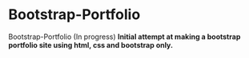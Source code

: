 # Bootstrap-Portfolio
Bootstrap-Portfolio (In progress)
**Initial attempt at making a bootstrap portfolio site using html, css and bootstrap only.**

